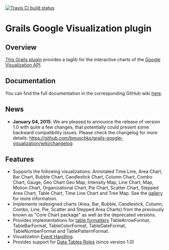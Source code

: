 [![Travis CI build status](https://travis-ci.org/bmuschko/grails-google-visualization.svg)](https://travis-ci.org/bmuschko/grails-google-visualization)
# Grails Google Visualization plugin

## Overview

[This Grails plugin](http://grails.org/plugin/google-visualization) provides a taglib for the interactive charts of the [Google Visualization API](https://developers.google.com/chart/).

## Documentation
You can find the full documentation in the corresponding GitHub wiki [here](https://github.com/bmuschko/grails-google-visualization/wiki).

## News
- **January 04, 2015**: We are pleased to announce the release of version 1.0 with quite a few changes, that potentially could present some backward compatibility issues. Please check the changelog for more details: https://github.com/bmuschko/grails-google-visualization/wiki/changelog

## Features
* Supports the following visualizations: Annotated Time Line, Area Chart, Bar Chart, Bubble Chart, Candlestick Chart, Column Chart, Combo Chart, Gauge, Geo Chart Geo Map, Intensity Map, Line Chart, Map, Motion Chart, Organizational Chart, Pie Chart, Scatter Chart, Stepped Area Chart, Table Chart, Time Line Chart and Tree Map. See the [gallery](https://developers.google.com/chart/interactive/docs/gallery) for more information.
* Implements redesigned charts (Area, Bar, Bubble, Candlestick, Column, Combo, Line, Pie, Scatter and Stepped Area Charts) from the previously known as "Core Chart package" as well as the deprecated versions.
* Provides implementations for [table formatters](https://developers.google.com/chart/interactive/docs/gallery/table#Formatters) TableArrowFormat, TableBarFormat, TableColorFormat, TableDateFormat, TableNumberFormat and TablePatternFormat.
* Visualization [Event Handling](https://developers.google.com/chart/interactive/docs/events).
* Provides support for [Data Tables Roles](https://developers.google.com/chart/interactive/docs/roles) (since version 1.0)
